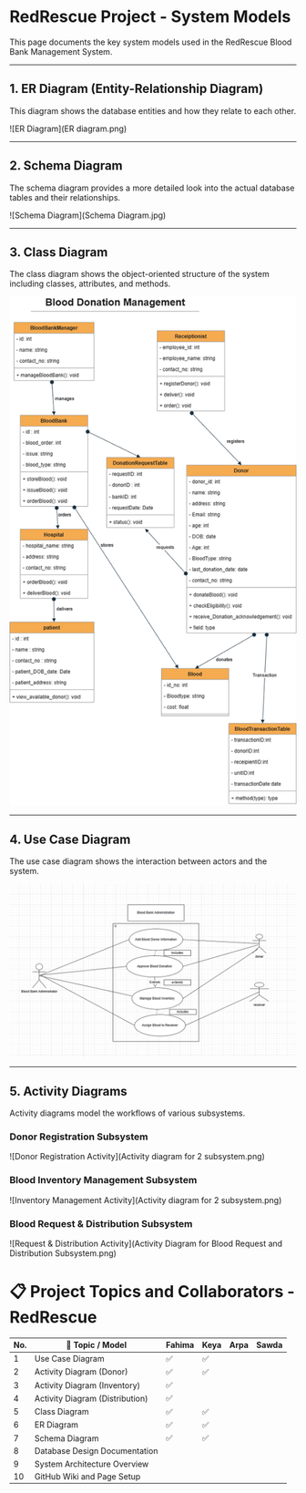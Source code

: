 # RedRescue Project - System Models

This page documents the key system models used in the RedRescue Blood Bank Management System.

---

## 1. ER Diagram (Entity-Relationship Diagram)

This diagram shows the database entities and how they relate to each other.

![ER Diagram](ER diagram.png)

---

## 2. Schema Diagram

The schema diagram provides a more detailed look into the actual database tables and their relationships.

![Schema Diagram](Schema Diagram.jpg)

---
## 3. Class Diagram

The class diagram shows the object-oriented structure of the system including classes, attributes, and methods.

![Class Diagram](Class_diagram(Blood_bank).drawio.png)

---
## 4. Use Case Diagram

The use case diagram shows the interaction between actors and the system.

![Use Case Diagram](image/usecase1135.png)

---
## 5. Activity Diagrams

Activity diagrams model the workflows of various subsystems.

### Donor Registration Subsystem
![Donor Registration Activity](Activity diagram for 2 subsystem.png)

### Blood Inventory Management Subsystem
![Inventory Management Activity](Activity diagram for 2 subsystem.png)

### Blood Request & Distribution Subsystem
![Request & Distribution Activity](Activity Diagram for Blood Request and Distribution Subsystem.png)

# 📋 Project Topics and Collaborators - RedRescue

| No.   | 📌 Topic / Model               | Fahima | Keya | Arpa | Sawda |
|-------|---------------------------------|--------|-------|-----|------|
| 1     | Use Case Diagram                | ✅     | ✅   |     |      |
| 2     | Activity Diagram (Donor)        | ✅     | ✅   |     |      |
| 3     | Activity Diagram (Inventory)    | ✅     |      |      |     |
| 4     | Activity Diagram (Distribution) | ✅     |    |     |     |
| 5     | Class Diagram                   | ✅     | ✅   |    |      |
| 6     | ER Diagram                      | ✅     | ✅   |    |      |
| 7     | Schema Diagram                  | ✅     | ✅   |    |      |
| 8     | Database Design Documentation   |      |         |     |     |
| 9     | System Architecture Overview    |      |      |       |      |
| 10    | GitHub Wiki and Page Setup      |      |        |     |     |


